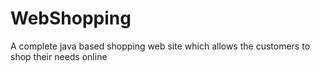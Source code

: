 # WebShopping
A complete java based shopping web site which allows the customers to shop their needs online
